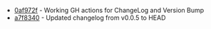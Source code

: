 * [0af972f](https://github.com/andrewendlinger/testdata/commit/0af972f3f8e765e1165c0467804a9e4834b96ef9) - Working GH actions for ChangeLog and Version Bump
* [a7f8340](https://github.com/andrewendlinger/testdata/commit/a7f8340249c465f137baec6e4673e837b35489b4) - Updated changelog from v0.0.5 to HEAD
